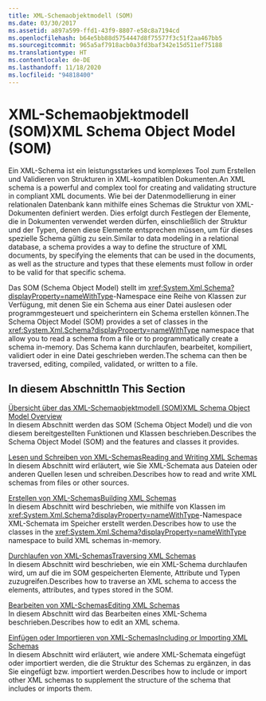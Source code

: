 ```yaml
---
title: XML-Schemaobjektmodell (SOM)
ms.date: 03/30/2017
ms.assetid: a897a599-ffd1-43f9-8807-e58c8a7194cd
ms.openlocfilehash: b64e5bb88d5754447d8f75577f3c51f2aa467bb5
ms.sourcegitcommit: 965a5af7918acb0a3fd3baf342e15d511ef75188
ms.translationtype: HT
ms.contentlocale: de-DE
ms.lasthandoff: 11/18/2020
ms.locfileid: "94818400"
---
```

# <a name="xml-schema-object-model-som"></a><span data-ttu-id="30be9-102">XML-Schemaobjektmodell (SOM)</span><span class="sxs-lookup"><span data-stu-id="30be9-102">XML Schema Object Model (SOM)</span></span>
<span data-ttu-id="30be9-103">Ein XML-Schema ist ein leistungsstarkes und komplexes Tool zum Erstellen und Validieren von Strukturen in XML-kompatiblen Dokumenten.</span><span class="sxs-lookup"><span data-stu-id="30be9-103">An XML schema is a powerful and complex tool for creating and validating structure in compliant XML documents.</span></span> <span data-ttu-id="30be9-104">Wie bei der Datenmodellierung in einer relationalen Datenbank kann mithilfe eines Schemas die Struktur von XML-Dokumenten definiert werden. Dies erfolgt durch Festlegen der Elemente, die in Dokumenten verwendet werden dürfen, einschließlich der Struktur und der Typen, denen diese Elemente entsprechen müssen, um für dieses spezielle Schema gültig zu sein.</span><span class="sxs-lookup"><span data-stu-id="30be9-104">Similar to data modeling in a relational database, a schema provides a way to define the structure of XML documents, by specifying the elements that can be used in the documents, as well as the structure and types that these elements must follow in order to be valid for that specific schema.</span></span>  
  
 <span data-ttu-id="30be9-105">Das SOM (Schema Object Model) stellt im <xref:System.Xml.Schema?displayProperty=nameWithType>-Namespace eine Reihe von Klassen zur Verfügung, mit denen Sie ein Schema aus einer Datei auslesen oder programmgesteuert und speicherintern ein Schema erstellen können.</span><span class="sxs-lookup"><span data-stu-id="30be9-105">The Schema Object Model (SOM) provides a set of classes in the <xref:System.Xml.Schema?displayProperty=nameWithType> namespace that allow you to read a schema from a file or to programmatically create a schema in-memory.</span></span> <span data-ttu-id="30be9-106">Das Schema kann durchlaufen, bearbeitet, kompiliert, validiert oder in eine Datei geschrieben werden.</span><span class="sxs-lookup"><span data-stu-id="30be9-106">The schema can then be traversed, editing, compiled, validated, or written to a file.</span></span>  
  
## <a name="in-this-section"></a><span data-ttu-id="30be9-107">In diesem Abschnitt</span><span class="sxs-lookup"><span data-stu-id="30be9-107">In This Section</span></span>  
 [<span data-ttu-id="30be9-108">Übersicht über das XML-Schemaobjektmodell (SOM)</span><span class="sxs-lookup"><span data-stu-id="30be9-108">XML Schema Object Model Overview</span></span>](xml-schema-object-model-overview.md)  
 <span data-ttu-id="30be9-109">In diesem Abschnitt werden das SOM (Schema Object Model) und die von diesem bereitgestellten Funktionen und Klassen beschrieben.</span><span class="sxs-lookup"><span data-stu-id="30be9-109">Describes the Schema Object Model (SOM) and the features and classes it provides.</span></span>  
  
 [<span data-ttu-id="30be9-110">Lesen und Schreiben von XML-Schemas</span><span class="sxs-lookup"><span data-stu-id="30be9-110">Reading and Writing XML Schemas</span></span>](reading-and-writing-xml-schemas.md)  
 <span data-ttu-id="30be9-111">In diesem Abschnitt wird erläutert, wie Sie XML-Schemata aus Dateien oder anderen Quellen lesen und schreiben.</span><span class="sxs-lookup"><span data-stu-id="30be9-111">Describes how to read and write XML schemas from files or other sources.</span></span>  
  
 [<span data-ttu-id="30be9-112">Erstellen von XML-Schemas</span><span class="sxs-lookup"><span data-stu-id="30be9-112">Building XML Schemas</span></span>](building-xml-schemas.md)  
 <span data-ttu-id="30be9-113">In diesem Abschnitt wird beschrieben, wie mithilfe von Klassen im <xref:System.Xml.Schema?displayProperty=nameWithType>-Namespace XML-Schemata im Speicher erstellt werden.</span><span class="sxs-lookup"><span data-stu-id="30be9-113">Describes how to use the classes in the <xref:System.Xml.Schema?displayProperty=nameWithType> namespace to build XML schemas in-memory.</span></span>  
  
 [<span data-ttu-id="30be9-114">Durchlaufen von XML-Schemas</span><span class="sxs-lookup"><span data-stu-id="30be9-114">Traversing XML Schemas</span></span>](traversing-xml-schemas.md)  
 <span data-ttu-id="30be9-115">In diesem Abschnitt wird beschrieben, wie ein XML-Schema durchlaufen wird, um auf die im SOM gespeicherten Elemente, Attribute und Typen zuzugreifen.</span><span class="sxs-lookup"><span data-stu-id="30be9-115">Describes how to traverse an XML schema to access the elements, attributes, and types stored in the SOM.</span></span>  
  
 [<span data-ttu-id="30be9-116">Bearbeiten von XML-Schemas</span><span class="sxs-lookup"><span data-stu-id="30be9-116">Editing XML Schemas</span></span>](editing-xml-schemas.md)  
 <span data-ttu-id="30be9-117">In diesem Abschnitt wird das Bearbeiten eines XML-Schema beschrieben.</span><span class="sxs-lookup"><span data-stu-id="30be9-117">Describes how to edit an XML schema.</span></span>  
  
 [<span data-ttu-id="30be9-118">Einfügen oder Importieren von XML-Schemas</span><span class="sxs-lookup"><span data-stu-id="30be9-118">Including or Importing XML Schemas</span></span>](including-or-importing-xml-schemas.md)  
 <span data-ttu-id="30be9-119">In diesem Abschnitt wird erläutert, wie andere XML-Schemata eingefügt oder importiert werden, die die Struktur des Schemas zu ergänzen, in das Sie eingefügt bzw. importiert werden.</span><span class="sxs-lookup"><span data-stu-id="30be9-119">Describes how to include or import other XML schemas to supplement the structure of the schema that includes or imports them.</span></span>
